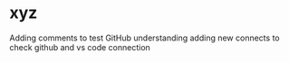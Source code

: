 # xyz
Adding comments to test GitHub understanding 
adding new connects to check github and vs code connection 